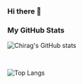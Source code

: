 ### Hi there 👋

<!--
**rchirag101/rchirag101** is a ✨ _special_ ✨ repository because its `README.md` (this file) appears on your GitHub profile.

Here are some ideas to get you started:

- 🔭 I’m currently working on ...
- 🌱 I’m currently learning ...
- 👯 I’m looking to collaborate on ...
- 🤔 I’m looking for help with ...
- 💬 Ask me about ...
- 📫 How to reach me: ...
- 😄 Pronouns: ...
- ⚡ Fun fact: ...
-->

### My GitHub Stats

![Chirag's GitHub stats](https://github-readme-stats.vercel.app/api?username=rchirag101&show_icons=true&theme=tokyonight&hide_border=true) 

<br>

![Top Langs](https://github-readme-stats.vercel.app/api/top-langs/?username=rchirag101&theme=tokyonight&hide_border=true)

<br>
